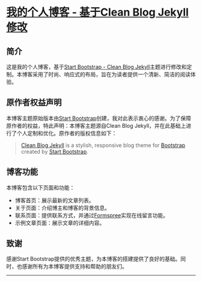 # [我的个人博客 - 基于Clean Blog Jekyll修改](https://magicshawn.github.io)

## 简介

这是我的个人博客，基于[Start Bootstrap - Clean Blog Jekyll](https://startbootstrap.com/themes/clean-blog-jekyll/)主题进行修改和定制。本博客采用了时尚、响应式的布局，旨在为读者提供一个清新、简洁的阅读体验。

## 原作者权益声明

本博客主题原始版本由[Start Bootstrap](https://startbootstrap.com/)创建，我对此表示衷心的感谢。为了保障原作者的权益，特此声明：本博客主题源自Clean Blog Jekyll，并在此基础上进行了个人定制和优化。原作者的版权信息如下：

> [Clean Blog Jekyll](https://startbootstrap.com/themes/clean-blog-jekyll/) is a stylish, responsive blog theme for [Bootstrap](https://getbootstrap.com/) created by [Start Bootstrap](https://startbootstrap.com/).

## 博客功能

本博客包含以下页面和功能：

- 博客首页：展示最新的文章列表。
- 关于页面：介绍博主和博客的背景信息。
- 联系页面：提供联系方式，并通过[Formspree](https://formspree.io/)实现在线留言功能。
- 示例文章页面：展示文章的详细内容。

## 致谢

感谢Start Bootstrap提供的优秀主题，为本博客的搭建提供了良好的基础。同时，也感谢所有为本博客提供支持和帮助的朋友们。

---
